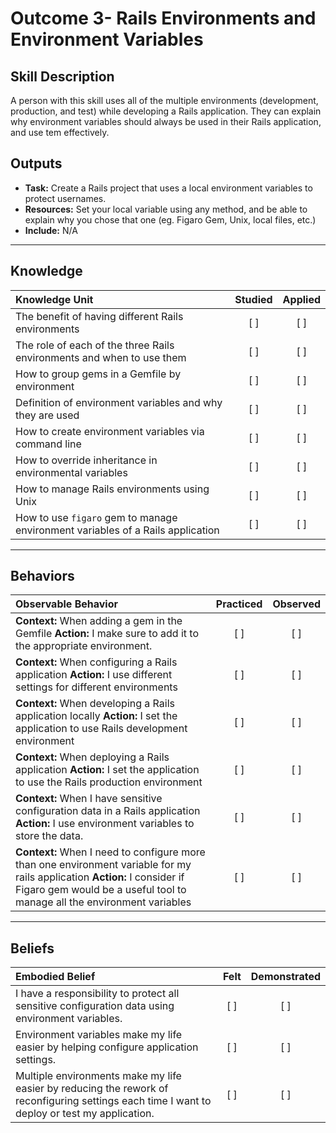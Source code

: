 # Outcome 3- Rails Environments and Environment Variables

Skill Description
----------
A person with this skill uses all of the multiple environments (development, production, and test) while developing a Rails application. They can explain why environment variables should always be used in their Rails application, and use tem effectively.

Outputs
----------
- **Task:** Create a Rails project that uses a local environment variables to protect usernames. 
- **Resources:** Set your local variable using any method, and be able to explain why you chose that one (eg. Figaro Gem, Unix, local files, etc.)
- **Include:** N/A 


----------
## **Knowledge**


| Knowledge Unit   |      Studied      | Applied |
|:-------------|:------------------:|:--------:|
| The benefit of having different Rails environments | [ ] | [ ]  |
| The role of each of the three Rails environments and when to use them | [ ] | [ ]  |
| How to group gems in a Gemfile by environment | [ ] | [ ]  |
| Definition of environment variables and why they are used | [ ] | [ ]  |
| How to create environment variables via command line | [ ] | [ ]  |
| How to override inheritance in environmental variables | [ ] | [ ]  |
| How to manage Rails environments using Unix | [ ] | [ ]  |
| How to use `figaro` gem to manage environment variables of a Rails application | [ ] | [ ]  |

----------


## **Behaviors**

| Observable Behavior   |      Practiced      | Observed |
|:-------------|:------------------:|:--------:|
| **Context:** When adding a gem in the Gemfile **Action:** I make sure to add it to the appropriate environment. | [ ] | [ ]  |
| **Context:** When configuring a Rails application **Action:** I use different settings for different environments | [ ] | [ ]  |
| **Context:** When developing a Rails application locally **Action:** I set the application to use Rails development environment | [ ] | [ ]  |
| **Context:** When deploying a Rails application **Action:** I set the application to use the Rails production environment | [ ] | [ ]  |
| **Context:** When I have sensitive configuration data in a Rails application **Action:** I use environment variables to store the data. | [ ] | [ ]  |
| **Context:** When I need to configure more than one environment variable for my rails application **Action:** I consider if Figaro gem would be a useful tool to manage all the environment variables | [ ] | [ ]  |

----------


## **Beliefs**


| Embodied Belief   |      Felt      | Demonstrated |
|:-------------|:------------------:|:--------:|
| I have a responsibility to protect all sensitive configuration data using environment variables. | [ ] | [ ]  |
| Environment variables make my life easier by helping configure application settings. | [ ] | [ ]  |
| Multiple environments make my life easier by reducing the rework of reconfiguring settings each time I want to deploy or test my application. | [ ] | [ ]  |
